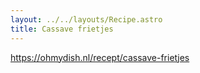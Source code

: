 ```yaml
---
layout: ../../layouts/Recipe.astro
title: Cassave frietjes
---
```

https://ohmydish.nl/recept/cassave-frietjes